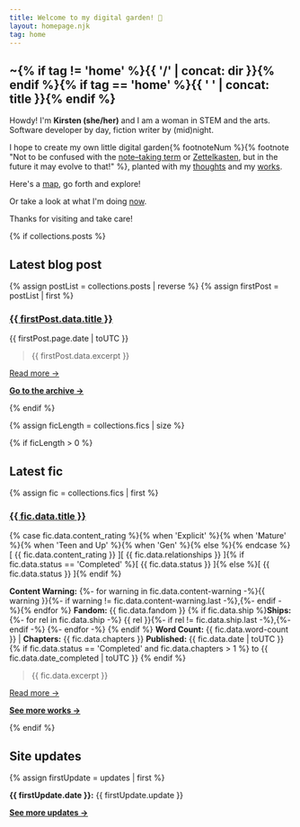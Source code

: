 ```yaml
---
title: Welcome to my digital garden! 🌱
layout: homepage.njk
tag: home
---
```


<section class="content">

# ~{% if tag != 'home' %}{{ '/' | concat: dir }}{% endif %}{% if tag == 'home' %}{{ ' ' | concat: title }}{% endif %}

Howdy! I'm **Kirsten (she/her)** and I am a woman in STEM and the arts. Software developer by day, fiction writer by (mid)night.

I hope to create my own little digital garden{% footnoteNum %}{% footnote "Not to be confused with the [note–taking term](https://github.com/MaggieAppleton/digital-gardeners#what-is-digital-gardening) or [Zettelkasten](https://zettelkasten.de/posts/overview/), but in the future it may evolve to that!" %}, planted with my [thoughts](/blog) and my [works](/writing).

Here's a [map](/sitemap), go forth and explore!

Or take a look at what I'm doing [now](/now).

Thanks for visiting and take care!

<div id='neossg'>
  <script type="text/javascript" src="https://neossg.neocities.org/onionring-variables.js"></script>
  <script type="text/javascript" src="https://neossg.neocities.org/onionring-widget.js"></script>
</div>

</section>

{% if collections.posts %}

<section class="content">

## Latest blog post

{% assign postList = collections.posts | reverse %}
{% assign firstPost = postList | first %}

### <a href="{{ firstPost.url }}" class="post">{{ firstPost.data.title }}</a>

<span class="post-date">{{ firstPost.page.date | toUTC }}</span>

> {{ firstPost.data.excerpt }}

<a href="{{ firstPost.url }}">Read more →</a>

**[Go to the archive →](/blog/)**

</section>

{% endif %}

{% assign ficLength = collections.fics | size %}

{% if ficLength > 0 %}

<section class="content">

## Latest fic

{% assign fic = collections.fics | first %}

<div class="fic">
<h3>
<a href="{{ fic.page.url }}" class="post">{{ fic.data.title }}</a></h3>
{% case fic.data.content_rating %}{% when 'Explicit' %}<span class="stat explicit">{% when 'Mature' %}<span class="stat explicit">{% when 'Teen and Up' %}<span class="stat teen">{% when 'Gen' %}<span class="stat teen">{% else %}<span class="stat">{% endcase %}[ {{ fic.data.content_rating }} ]</span><span class="stat ship">[ {{ fic.data.relationships }} ]</span>{% if fic.data.status == 'Completed' %}<span class="stat completed">[ {{ fic.data.status }} ]</span>{% else %}<span class="stat wip">[ {{ fic.data.status }} ]</span>{% endif %}

**Content Warning:**
{%- for warning in fic.data.content-warning -%}<span>{{ warning }}{%- if warning != fic.data.content-warning.last -%},{%- endif -%}</span>{% endfor %}
**Fandom:** {{ fic.data.fandom }}
{% if fic.data.ship %}**Ships:**
{%- for rel in fic.data.ship -%}
<span>{{ rel }}{%- if rel != fic.data.ship.last -%},{%- endif -%}</span>
{%- endfor -%}
{% endif %}
**Word Count:** {{ fic.data.word-count }} | **Chapters:** {{ fic.data.chapters }}
**Published:** {{ fic.data.date | toUTC }}{% if fic.data.status == 'Completed' and fic.data.chapters > 1  %} to {{ fic.data.date_completed | toUTC }} {% endif %}

> {{ fic.data.excerpt }}

<a href="{{ fic.url }}">Read more →</a>

**[See more works →](/writing/)**

</div>

</section>

{% endif %}

<section class="content">

## Site updates

{% assign firstUpdate = updates | first %}

**{{ firstUpdate.date }}:** {{ firstUpdate.update }}

**[See more updates →](/changelog)**

<p></p>

</section>
